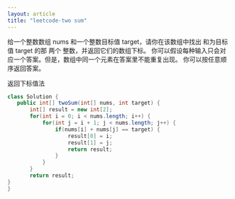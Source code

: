 ```yaml
---
layout: article
title: "leetcode-two sum"
---
```








给一个整数数组 nums 和一个整数目标值 target，请你在该数组中找出 和为目标值 target  的那 两个 整数，并返回它们的数组下标。
你可以假设每种输入只会对应一个答案。但是，数组中同一个元素在答案里不能重复出现。
你可以按任意顺序返回答案。

 

> <!--示例 1：-->
>
> <!--输入：nums = [2,7,11,15], target = 9 输出：[0,1] 解释：因为 nums[0] + nums[1] ==-->
> <!--9 ，返回 [0, 1] 。-->
>
> <!--示例 2：-->
>
> <!--输入：nums = [3,2,4], target = 6 输出：[1,2]-->
>
> <!--示例 3：-->
>
> <!--输入：nums = [3,3], target = 6 输出：[0,1]-->

返回下标值法

```java
class Solution {
   public int[] twoSum(int[] nums, int target) {
       int[] result = new int[2];
       for(int i = 0; i < nums.length; i++) {
           for(int j = i + 1; j < nums.length; j++) {
               if(nums[i] + nums[j] == target) {
                   result[0] = i;
                   result[1] = j;
                   return result;
               }
           }
       }
       return result;
}
}
```



